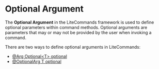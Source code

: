 # Optional Argument

The **Optional Argument** in the LiteCommands framework is used to define optional
parameters within command methods. Optional arguments are parameters that may or may
not be provided by the user when invoking a command.

There are two ways to define optional arguments in LiteCommands:

- [@Arg Optional&lt;T&gt; optional](optionalarg-null-way.md)
- [@OptionalArg T optional](optional-argument-optional-way.md)